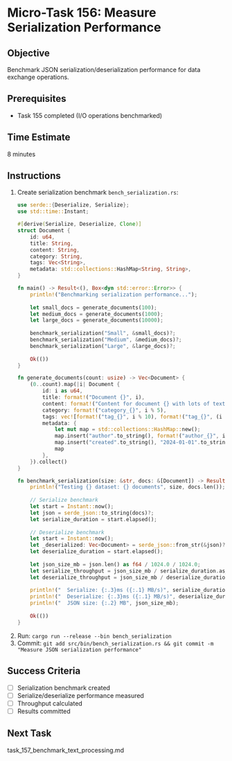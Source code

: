 # Micro-Task 156: Measure Serialization Performance

## Objective
Benchmark JSON serialization/deserialization performance for data exchange operations.

## Prerequisites
- Task 155 completed (I/O operations benchmarked)

## Time Estimate
8 minutes

## Instructions
1. Create serialization benchmark `bench_serialization.rs`:
   ```rust
   use serde::{Deserialize, Serialize};
   use std::time::Instant;
   
   #[derive(Serialize, Deserialize, Clone)]
   struct Document {
       id: u64,
       title: String,
       content: String,
       category: String,
       tags: Vec<String>,
       metadata: std::collections::HashMap<String, String>,
   }
   
   fn main() -> Result<(), Box<dyn std::error::Error>> {
       println!("Benchmarking serialization performance...");
       
       let small_docs = generate_documents(100);
       let medium_docs = generate_documents(1000);
       let large_docs = generate_documents(10000);
       
       benchmark_serialization("Small", &small_docs)?;
       benchmark_serialization("Medium", &medium_docs)?;
       benchmark_serialization("Large", &large_docs)?;
       
       Ok(())
   }
   
   fn generate_documents(count: usize) -> Vec<Document> {
       (0..count).map(|i| Document {
           id: i as u64,
           title: format!("Document {}", i),
           content: format!("Content for document {} with lots of text", i),
           category: format!("category_{}", i % 5),
           tags: vec![format!("tag_{}", i % 10), format!("tag_{}", (i + 1) % 10)],
           metadata: {
               let mut map = std::collections::HashMap::new();
               map.insert("author".to_string(), format!("author_{}", i % 3));
               map.insert("created".to_string(), "2024-01-01".to_string());
               map
           },
       }).collect()
   }
   
   fn benchmark_serialization(size: &str, docs: &[Document]) -> Result<(), Box<dyn std::error::Error>> {
       println!("Testing {} dataset: {} documents", size, docs.len());
       
       // Serialize benchmark
       let start = Instant::now();
       let json = serde_json::to_string(docs)?;
       let serialize_duration = start.elapsed();
       
       // Deserialize benchmark
       let start = Instant::now();
       let _deserialized: Vec<Document> = serde_json::from_str(&json)?;
       let deserialize_duration = start.elapsed();
       
       let json_size_mb = json.len() as f64 / 1024.0 / 1024.0;
       let serialize_throughput = json_size_mb / serialize_duration.as_secs_f64();
       let deserialize_throughput = json_size_mb / deserialize_duration.as_secs_f64();
       
       println!("  Serialize: {:.3}ms ({:.1} MB/s)", serialize_duration.as_millis(), serialize_throughput);
       println!("  Deserialize: {:.3}ms ({:.1} MB/s)", deserialize_duration.as_millis(), deserialize_throughput);
       println!("  JSON size: {:.2} MB", json_size_mb);
       
       Ok(())
   }
   ```
2. Run: `cargo run --release --bin bench_serialization`
3. Commit: `git add src/bin/bench_serialization.rs && git commit -m "Measure JSON serialization performance"`

## Success Criteria
- [ ] Serialization benchmark created
- [ ] Serialize/deserialize performance measured
- [ ] Throughput calculated
- [ ] Results committed

## Next Task
task_157_benchmark_text_processing.md